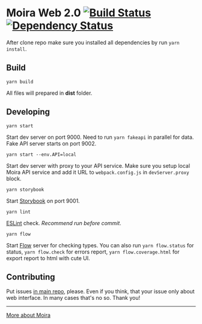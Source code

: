 # Moira Web 2.0 [![Build Status](https://travis-ci.org/moira-alert/web2.0.svg?branch=master)](https://travis-ci.org/moira-alert/web2.0) [![Dependency Status](https://david-dm.org/moira-alert/web2.0.svg)](https://david-dm.org/moira-alert/web2.0)

After clone repo make sure you installed all dependencies by run `yarn install`.

## Build

`yarn build`

All files will prepared in **dist** folder.

## Developing

`yarn start`

Start dev server on port 9000. Need to run `yarn fakeapi` in parallel for data. Fake API server starts on port 9002.

`yarn start --env.API=local`

Start dev server with proxy to your API service. Make sure you setup local Moira API service and add it URL to `webpack.config.js` in `devServer.proxy` block.

`yarn storybook`

Start [Storybook](https://storybook.js.org) on port 9001.

`yarn lint`

[ESLint](https://eslint.org) check. _Recommend run before commit_.

`yarn flow`

Start [Flow](https://flow.org) server for checking types. You can also run `yarn flow.status` for status, `yarn flow.check` for errors report, `yarn flow.coverage.html` for export report to html with cute UI.

## Contributing

Put issues [in main repo](https://github.com/moira-alert/moira/issues), please. Even if you think, that your issue only about web interface. In many cases that's no so. Thank you!

---

[More about Moira](https://github.com/moira-alert/moira/blob/master/README.md)